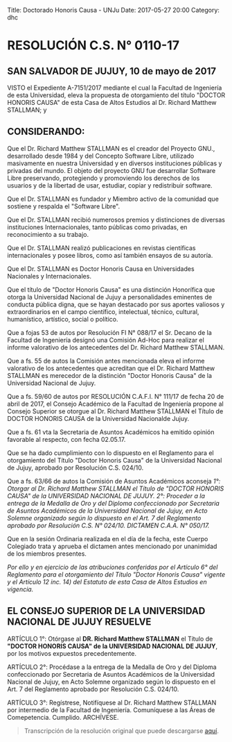 Title: Doctorado Honoris Causa - UNJu
Date: 2017-05-27 20:00
Category: dhc

# RESOLUCIÓN C.S. N° 0110-17

## SAN SALVADOR DE JUJUY, 10 de mayo de 2017

  VISTO el Expediente A-7151/2017 mediante el cual la Facultad de
Ingeniería de esta Universidad, eleva la propuesta de otorgamiento del título "DOCTOR HONORIS CAUSA" de esta Casa de Altos Estudios al Dr. Richard Matthew STALLMAN; y

##  CONSIDERANDO:

Que el Dr. Richard Matthew STALLMAN es el creador del Proyecto GNU.,  desarrollado desde 1984 y del Concepto Software Libre, utilizado masivamente en nuestra Universidad y en diversos instituciones públicas y privadas del mundo. El objeto del proyecto GNU fue desarrollar Software Libre preservando, protegiendo y promoviendo los derechos de los usuarios y de la libertad de usar, estudiar, copiar y redistribuir software.

Que el Dr. STALLMAN es fundador y Miembro activo de la comunidad que sostiene y respalda el "Software Libre".

Que el Dr. STALLMAN recibió numerosos premios y distinciones de diversas instituciones Internacionales, tanto públicas como privadas, en reconocimiento a su trabajo.

Que el Dr. STALLMAN realizó publicaciones en revistas científicas internacionales y posee libros, como así también ensayos de su autoría.

Que el Dr. STALLMAN es Doctor Honoris Causa en Universidades Nacionales y Internacionales.

Que el título de "Doctor Honoris Causa" es una distinción Honorífica que otorga la Universidad Nacional de Jujuy a personalidades eminentes de conducta pública digna, que se hayan destacado por sus aportes valiosos y extraordinarios en el campo científico, intelectual, técnico, cultural, humanístico, artístico, social o político.

Que a fojas 53 de autos por Resolución FI N° 088/17 el Sr. Decano de la Facultad de Ingeniería designó una Comisión Ad-Hoc para realizar el informe valorativo de los antecedentes del Dr. Richard Matthew STALLMAN.

Que a fs. 55 de autos la Comisión antes mencionada eleva el informe valorativo de los antecedentes que acreditan que el Dr. Richard Matthew STALLMAN es merecedor de la distinción "Doctor Honoris Causa" de la Universidad Nacional de Jujuy.

Que a fs. 59/60 de autos por RESOLUCIÓN C.A.F.I. N° 111/17 de fecha 20 de abril de 2017, el Consejo Académico de la Facultad de Ingeniería propone al Consejo Superior se otorgue al Dr. Richard Matthew STALLMAN el Título de DOCTOR HONORIS CAUSA de la Universidad Nacionalde Jujuy.

Que a fs. 61 vta la Secretaria de Asuntos Académicos ha emitido opinión favorable al respecto, con fecha 02.05.17.

Que se ha dado cumplimiento con lo dispuesto en el Reglamento para el otorgamiento del Título "Doctor Honoris Causa" de la Universidad Nacional de Jujuy, aprobado por Resolución C.S. 024/10.

Que a fs. 63/66 de autos la Comisión de Asuntos Académicos aconseja *1°: Otorgar al Dr. Richard Matthew STALLMAN el Título de "DOCTOR HONORIS CAUSA" de la UNIVERSIDAD NACIONAL DE JUJUY. 2°: Proceder a la entrega de la Medalla de Oro y del Diploma confeccionado por Secretaria de Asuntos Académicos de la Universidad Nacional de Jujuy, en Acto Solemne organizado según lo dispuesto en el Art. 7 del Reglamento aprobado por Resolución C.S. N° 024/10. DICTAMEN C.A.A. N° 050/17.*

Que en la sesión Ordinaria realizada en el día de la fecha, este Cuerpo Colegiado trata y aprueba el dictamen antes mencionado por unanimidad de los miembros presentes.

*Por ello y en ejercicio de las atribuciones conferidas por el Artículo 6° del Reglamento para el otorgamiento del Título "Doctor Honoris Causa" vigente y el Artículo 12 inc. 14) del Estatuto de esta Casa de Altos Estudios en vigencia.*

## EL CONSEJO SUPERIOR DE LA UNIVERSIDAD NACIONAL DE JUJUY RESUELVE

ARTÍCULO 1°: Otórgase al **DR. Richard Matthew STALLMAN** el Título de **"DOCTOR HONORIS CAUSA" de la UNIVERSIDAD NACIONAL DE JUJUY**, por los motivos expuestos precedentemente.

ARTÍCULO 2°: Procédase a la entrega de la Medalla de Oro y del Diploma confeccionado por Secretaria de Asuntos Académicos de la Universidad Nacional de Jujuy, en Acto Solemne organizado según lo dispuesto en el Art. 7 del Reglamento aprobado por Resolución C.S. 024/10.

ARTÍCULO 3°: Regístrese, Notifíquese al Dr. Richard Matthew STALLMAN por intermedio de la Facultad de Ingeniería. Comuníquese a las Áreas de Comepetencia. Cumplido. ARCHÍVESE.


> Transcripción de la resolución original que puede descargarse [aquí](../theme/DHC.pdf).
